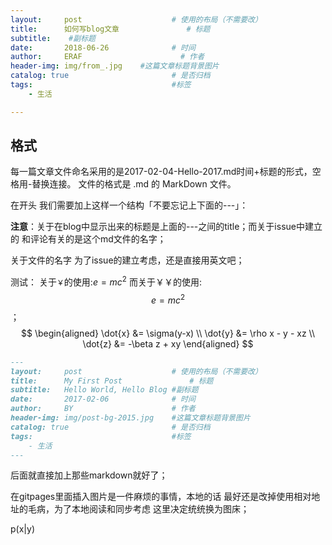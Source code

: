 ```yaml
---
layout:     post                    # 使用的布局（不需要改）
title:      如何写blog文章               # 标题 
subtitle:    #副标题
date:       2018-06-26              # 时间
author:     ERAF                      # 作者
header-img: img/from_.jpg    #这篇文章标题背景图片
catalog: true                       # 是否归档
tags:                               #标签
    - 生活

---
```


## 格式

每一篇文章文件命名采用的是2017-02-04-Hello-2017.md时间+标题的形式，空格用-替换连接。
文件的格式是 .md 的 MarkDown 文件。

在开头 我们需要加上这样一个结构「不要忘记上下面的---」：

**注意**：关于在blog中显示出来的标题是上面的---之间的title；而关于issue中建立的 和评论有关的是这个md文件的名字；

关于文件的名字 为了issue的建立考虑，还是直接用英文吧；


测试： 关于`￥`的使用:$e=mc^2$
而关于￥￥的使用:$$e=mc^2$$；
$$
\begin{aligned} \dot{x} &= \sigma(y-x) \\ 
\dot{y} &= \rho x - y - xz \\ 
\dot{z} &= -\beta z + xy \end{aligned} 
$$


```markdown
---
layout:     post                    # 使用的布局（不需要改）
title:      My First Post               # 标题 
subtitle:   Hello World, Hello Blog #副标题
date:       2017-02-06              # 时间
author:     BY                      # 作者
header-img: img/post-bg-2015.jpg    #这篇文章标题背景图片
catalog: true                       # 是否归档
tags:                               #标签
    - 生活
---

```
后面就直接加上那些markdown就好了；

在gitpages里面插入图片是一件麻烦的事情，本地的话 最好还是改掉使用相对地址的毛病，为了本地阅读和同步考虑 这里决定统统换为图床；

p(x|y)